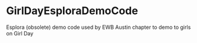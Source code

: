 # GirlDayEsploraDemoCode
Esplora (obsolete) demo code used by EWB Austin chapter to demo to girls on Girl Day
